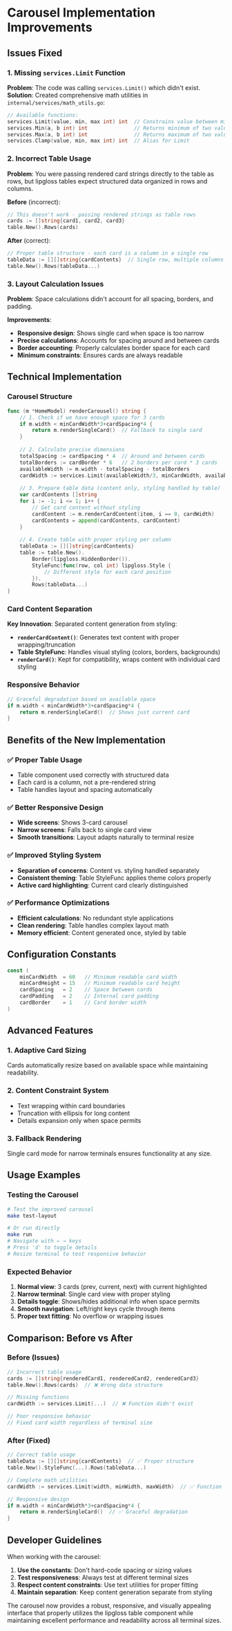 # Carousel Implementation Improvements

## Issues Fixed

### 1. **Missing `services.Limit` Function**

**Problem**: The code was calling `services.Limit()` which didn't exist.
**Solution**: Created comprehensive math utilities in `internal/services/math_utils.go`:

```go
// Available functions:
services.Limit(value, min, max int) int  // Constrains value between min and max
services.Min(a, b int) int               // Returns minimum of two values
services.Max(a, b int) int               // Returns maximum of two values
services.Clamp(value, min, max int) int  // Alias for Limit
```

### 2. **Incorrect Table Usage**

**Problem**: You were passing rendered card strings directly to the table as rows, but lipgloss tables expect structured data organized in rows and columns.

**Before** (incorrect):

```go
// This doesn't work - passing rendered strings as table rows
cards := []string{card1, card2, card3}
table.New().Rows(cards)
```

**After** (correct):

```go
// Proper table structure - each card is a column in a single row
tableData := [][]string{cardContents}  // Single row, multiple columns
table.New().Rows(tableData...)
```

### 3. **Layout Calculation Issues**

**Problem**: Space calculations didn't account for all spacing, borders, and padding.

**Improvements**:

- **Responsive design**: Shows single card when space is too narrow
- **Precise calculations**: Accounts for spacing around and between cards
- **Border accounting**: Properly calculates border space for each card
- **Minimum constraints**: Ensures cards are always readable

## Technical Implementation

### Carousel Structure

```go
func (m *HomeModel) renderCarousel() string {
    // 1. Check if we have enough space for 3 cards
    if m.width < minCardWidth*3+cardSpacing*4 {
        return m.renderSingleCard()  // Fallback to single card
    }
    
    // 2. Calculate precise dimensions
    totalSpacing := cardSpacing * 4  // Around and between cards
    totalBorders := cardBorder * 6   // 2 borders per card * 3 cards
    availableWidth := m.width - totalSpacing - totalBorders
    cardWidth := services.Limit(availableWidth/3, minCardWidth, availableWidth)
    
    // 3. Prepare table data (content only, styling handled by table)
    var cardContents []string
    for i := -1; i <= 1; i++ {
        // Get card content without styling
        cardContent := m.renderCardContent(item, i == 0, cardWidth)
        cardContents = append(cardContents, cardContent)
    }
    
    // 4. Create table with proper styling per column
    tableData := [][]string{cardContents}
    table := table.New().
        Border(lipgloss.HiddenBorder()).
        StyleFunc(func(row, col int) lipgloss.Style {
            // Different style for each card position
        }).
        Rows(tableData...)
}
```

### Card Content Separation

**Key Innovation**: Separated content generation from styling:

- **`renderCardContent()`**: Generates text content with proper wrapping/truncation
- **Table StyleFunc**: Handles visual styling (colors, borders, backgrounds)
- **`renderCard()`**: Kept for compatibility, wraps content with individual card styling

### Responsive Behavior

```go
// Graceful degradation based on available space
if m.width < minCardWidth*3+cardSpacing*4 {
    return m.renderSingleCard()  // Shows just current card
}
```

## Benefits of the New Implementation

### ✅ **Proper Table Usage**

- Table component used correctly with structured data
- Each card is a column, not a pre-rendered string
- Table handles layout and spacing automatically

### ✅ **Better Responsive Design**

- **Wide screens**: Shows 3-card carousel
- **Narrow screens**: Falls back to single card view
- **Smooth transitions**: Layout adapts naturally to terminal resize

### ✅ **Improved Styling System**

- **Separation of concerns**: Content vs. styling handled separately
- **Consistent theming**: Table StyleFunc applies theme colors properly
- **Active card highlighting**: Current card clearly distinguished

### ✅ **Performance Optimizations**

- **Efficient calculations**: No redundant style applications
- **Clean rendering**: Table handles complex layout math
- **Memory efficient**: Content generated once, styled by table

## Configuration Constants

```go
const (
    minCardWidth  = 60   // Minimum readable card width
    minCardHeight = 15   // Minimum readable card height
    cardSpacing   = 2    // Space between cards
    cardPadding   = 2    // Internal card padding
    cardBorder    = 1    // Card border width
)
```

## Advanced Features

### 1. **Adaptive Card Sizing**

Cards automatically resize based on available space while maintaining readability.

### 2. **Content Constraint System**

- Text wrapping within card boundaries
- Truncation with ellipsis for long content
- Details expansion only when space permits

### 3. **Fallback Rendering**

Single card mode for narrow terminals ensures functionality at any size.

## Usage Examples

### Testing the Carousel

```bash
# Test the improved carousel
make test-layout

# Or run directly
make run
# Navigate with ← → keys
# Press 'd' to toggle details
# Resize terminal to test responsive behavior
```

### Expected Behavior

1. **Normal view**: 3 cards (prev, current, next) with current highlighted
2. **Narrow terminal**: Single card view with proper styling
3. **Details toggle**: Shows/hides additional info when space permits
4. **Smooth navigation**: Left/right keys cycle through items
5. **Proper text fitting**: No overflow or wrapping issues

## Comparison: Before vs After

### Before (Issues)

```go
// Incorrect table usage
cards := []string{renderedCard1, renderedCard2, renderedCard3}
table.New().Rows(cards)  // ❌ Wrong data structure

// Missing functions
cardWidth := services.Limit(...)  // ❌ Function didn't exist

// Poor responsive behavior
// Fixed card width regardless of terminal size
```

### After (Fixed)

```go
// Correct table usage
tableData := [][]string{cardContents}  // ✅ Proper structure
table.New().StyleFunc(...).Rows(tableData...)

// Complete math utilities
cardWidth := services.Limit(width, minWidth, maxWidth)  // ✅ Function exists

// Responsive design
if m.width < minCardWidth*3+cardSpacing*4 {
    return m.renderSingleCard()  // ✅ Graceful degradation
}
```

## Developer Guidelines

When working with the carousel:

1. **Use the constants**: Don't hard-code spacing or sizing values
2. **Test responsiveness**: Always test at different terminal sizes
3. **Respect content constraints**: Use text utilities for proper fitting
4. **Maintain separation**: Keep content generation separate from styling

The carousel now provides a robust, responsive, and visually appealing interface that properly utilizes the lipgloss table component while maintaining excellent performance and readability across all terminal sizes.
